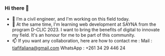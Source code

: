 ### Hi there 👋

- 🔭 I’m a civil engineer, and I'm working on this field today.
- 🌱 At the same time, I'm learning web development at SAYNA from the program D-CLIC 2023. I want to bring the benefits of digital to innovate my field. It's an honour for me to be part of this community.
- 📫 If you want any collaboration, here are how to contact me :
    Mail : tiafifaliana@gmail.com
    WhatsApp : +261 34 29 446 24
